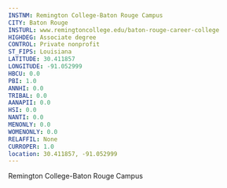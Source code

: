 ```yaml
---
INSTNM: Remington College-Baton Rouge Campus
CITY: Baton Rouge
INSTURL: www.remingtoncollege.edu/baton-rouge-career-college
HIGHDEG: Associate degree
CONTROL: Private nonprofit
ST_FIPS: Louisiana
LATITUDE: 30.411857
LONGITUDE: -91.052999
HBCU: 0.0
PBI: 1.0
ANNHI: 0.0
TRIBAL: 0.0
AANAPII: 0.0
HSI: 0.0
NANTI: 0.0
MENONLY: 0.0
WOMENONLY: 0.0
RELAFFIL: None
CURROPER: 1.0
location: 30.411857, -91.052999
---
```

Remington College-Baton Rouge Campus